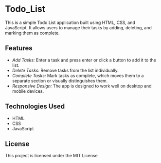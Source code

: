 # Todo_List

This is a simple Todo List application built using HTML, CSS, and JavaScript. It allows users to manage their tasks by adding, deleting, and marking them as complete.

## Features

- *Add Tasks:* Enter a task and press enter or click a button to add it to the list.
- *Delete Tasks:* Remove tasks from the list individually.
- *Complete Tasks:* Mark tasks as complete, which moves them to a separate section or visually distinguishes them.
- *Responsive Design:* The app is designed to work well on desktop and mobile devices.

## Technologies Used

- HTML
- CSS
- JavaScript

## License

This project is licensed under the MIT License
